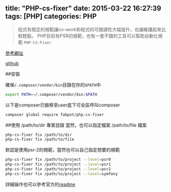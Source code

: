 title: "PHP-cs-fixer"
date: 2015-03-22 16:27:39
tags: [PHP]
categories: PHP
---


>程式有既定的規範讓co-work和程式的可閱讀性大幅提升，也讓維護起來比較輕鬆。
PHP目前有PSR的規範，也有一套不錯的工具可以幫助自動化規範 `PHP-CS-Fixer`

[參考網址](https://phphub.org/topics/547)

[github](https://github.com/FriendsOfPHP/PHP-CS-Fixer)

##安裝

確保`/.composer/vendor/bin`目錄在你的`$PATH`中
``` bash
export PATH=~/.composer/vendor/bin:$PATH
```

以下是composer已搬移至user底下可全區呼叫composer

``` bash
composer global require fabpot/php-cs-fixer
```

##使用
/path/to/dir 專案目錄
當然，也可以指定檔案
/path/to/file 檔案
``` bash
php-cs-fixer fix /path/to/dir
php-cs-fixer fix /path/to/file
```

默認是使用psr-2的規範，當然也可以自己指定想要的規範
``` bash
php-cs-fixer fix /path/to/project --level=psr0
php-cs-fixer fix /path/to/project --level=psr1
php-cs-fixer fix /path/to/project --level=psr2
php-cs-fixer fix /path/to/project --level=symfony
```

詳細操作也可以參考官方的[readme](https://github.com/FriendsOfPHP/PHP-CS-Fixer)